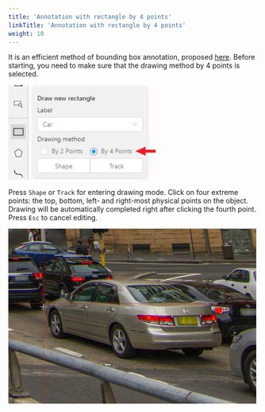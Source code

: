 ```yaml
---
title: 'Annotation with rectangle by 4 points'
linkTitle: 'Annotation with rectangle by 4 points'
weight: 10
---
```


It is an efficient method of bounding box annotation, proposed
[here](https://arxiv.org/pdf/1708.02750.pdf).
Before starting, you need to make sure that the drawing method by 4 points is selected.

![](/images/image134.jpg)

Press `Shape` or `Track` for entering drawing mode. Click on four extreme points:
the top, bottom, left- and right-most physical points on the object.
Drawing will be automatically completed right after clicking the fourth point.
Press `Esc` to cancel editing.

![](/images/gif016_mapillary_vistas.gif)
